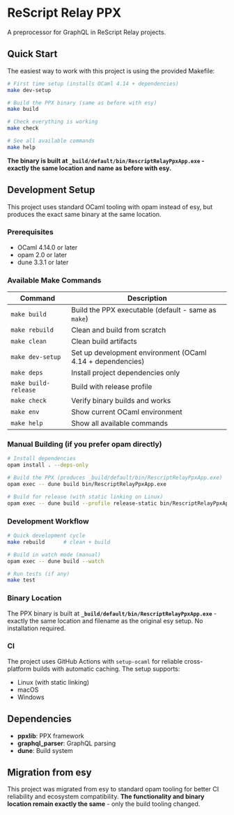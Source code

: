 # ReScript Relay PPX

A preprocessor for GraphQL in ReScript Relay projects.

## Quick Start

The easiest way to work with this project is using the provided Makefile:

```bash
# First time setup (installs OCaml 4.14 + dependencies)
make dev-setup

# Build the PPX binary (same as before with esy)
make build

# Check everything is working
make check

# See all available commands
make help
```

**The binary is built at `_build/default/bin/RescriptRelayPpxApp.exe` - exactly the same location and name as before with esy.**

## Development Setup

This project uses standard OCaml tooling with opam instead of esy, but produces the exact same binary at the same location.

### Prerequisites

- OCaml 4.14.0 or later
- opam 2.0 or later
- dune 3.3.1 or later

### Available Make Commands

| Command              | Description                                                |
| -------------------- | ---------------------------------------------------------- |
| `make build`         | Build the PPX executable (default - same as `make`)        |
| `make rebuild`       | Clean and build from scratch                               |
| `make clean`         | Clean build artifacts                                      |
| `make dev-setup`     | Set up development environment (OCaml 4.14 + dependencies) |
| `make deps`          | Install project dependencies only                          |
| `make build-release` | Build with release profile                                 |
| `make check`         | Verify binary builds and works                             |
| `make env`           | Show current OCaml environment                             |
| `make help`          | Show all available commands                                |

### Manual Building (if you prefer opam directly)

```bash
# Install dependencies
opam install . --deps-only

# Build the PPX (produces _build/default/bin/RescriptRelayPpxApp.exe)
opam exec -- dune build bin/RescriptRelayPpxApp.exe

# Build for release (with static linking on Linux)
opam exec -- dune build --profile release-static bin/RescriptRelayPpxApp.exe
```

### Development Workflow

```bash
# Quick development cycle
make rebuild      # clean + build

# Build in watch mode (manual)
opam exec -- dune build --watch

# Run tests (if any)
make test
```

### Binary Location

The PPX binary is built at **`_build/default/bin/RescriptRelayPpxApp.exe`** - exactly the same location and filename as the original esy setup. No installation required.

### CI

The project uses GitHub Actions with `setup-ocaml` for reliable cross-platform builds with automatic caching. The setup supports:

- Linux (with static linking)
- macOS
- Windows

## Dependencies

- **ppxlib**: PPX framework
- **graphql_parser**: GraphQL parsing
- **dune**: Build system

## Migration from esy

This project was migrated from esy to standard opam tooling for better CI reliability and ecosystem compatibility. **The functionality and binary location remain exactly the same** - only the build tooling changed.
